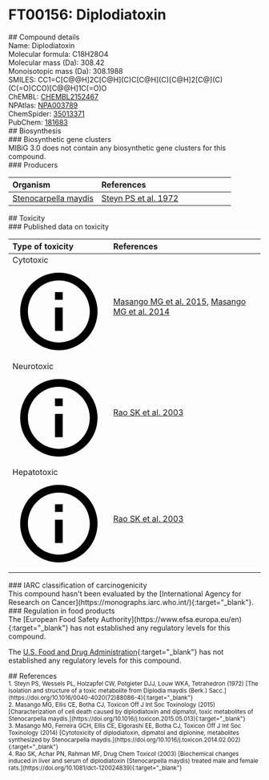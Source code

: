 
# FT00156: Diplodiatoxin
<div class="molecule_image" style="float:left">
<img data-smiles= CC1=C[C@@H]2C[C@H](C)C[C@H](C)[C@H]2[C@](C)(C(=O)CCO)[C@@H]1C(=O)O data-smiles-options="{ 'width': 350, 'height': 350 }" />
</div>
## Compound details
<div style="overflow:hidden">
Name: Diplodiatoxin<br>
Molecular formula: C18H28O4<br>
Molecular mass (Da): 308.42<br>
Monoisotopic mass (Da): 308.1988<br>
<div class="break_all">
SMILES: CC1=C[C@@H]2C[C@H](C)C[C@H](C)[C@H]2[C@](C)(C(=O)CCO)[C@@H]1C(=O)O<br>
</div>
        ChEMBL: <a href=https://www.ebi.ac.uk/chembl/compound_report_card/CHEMBL2152467 target="_blank">CHEMBL2152467</a><br>
        NPAtlas: <a href=https://www.npatlas.org/explore/compounds/NPA003789 target="_blank">NPA003789</a><br>
        ChemSpider: <a href=https://www.chemspider.com/Chemical-Structure.35013371.html target="_blank">35013371</a><br>
        PubChem: <a href=https://pubchem.ncbi.nlm.nih.gov/compound/181683 target="_blank">181683</a><br>
</div>

<div markdown="block" class="section">
## Biosynthesis
<div markdown="block" class="subsection">
### Biosynthetic gene clusters
<div markdown="block" class="indented_block">
MIBiG 3.0 does not contain any biosynthetic gene clusters for this compound.
</div>
</div>

<div markdown="block" class="subsection">
### Producers
<table>
<thead>
<tr>
<th style="text-align: left;" role="columnheader" width="40%" data-sort-default>Organism</th>
<th style="text-align: left;" role="columnheader" width="60%">References</th>
</tr>
</thead>
        <tr>
        <td style="text-align: left;"><a href="https://www.ncbi.nlm.nih.gov/Taxonomy/Browser/wwwtax.cgi?mode=Info&id=238245" target="_blank">Stenocarpella maydis</a></td>
        <td style="text-align: left;"><a href="#REF00100">Steyn PS et al. 1972</a></td>
        </tr>
</table>
</div>
</div>

<div markdown="block" class="section">
## Toxicity
<div markdown="block" class="subsection">
### Published data on toxicity
<table>
<thead>
<tr>
<th style="text-align: left;" role="columnheader" width="40%" data-sort-default>Type of toxicity</th>
<th style="text-align: left;" role="columnheader" width="60%">References</th>
</tr>
</thead>
<tbody>
<tr>
<td style="text-align: left;">Cytotoxic <span class="twemoji" title="Toxic to cells"><svg xmlns="http://www.w3.org/2000/svg" viewBox="0 0 24 24"><path d="M11 9h2V7h-2m1 13c-4.41 0-8-3.59-8-8s3.59-8 8-8 8 3.59 8 8-3.59 8-8 8m0-18A10 10 0 0 0 2 12a10 10 0 0 0 10 10 10 10 0 0 0 10-10A10 10 0 0 0 12 2m-1 15h2v-6h-2v6Z"></path></svg></span></td>
<td style="text-align: left;"><a href="#REF00102">Masango MG et al. 2015</a>, <a href="#REF00101">Masango MG et al. 2014</a></td>
</tr>
<tr>
<td style="text-align: left;">Neurotoxic <span class="twemoji" title="Toxic to the central and/or peripheral nervous system"><svg xmlns="http://www.w3.org/2000/svg" viewBox="0 0 24 24"><path d="M11 9h2V7h-2m1 13c-4.41 0-8-3.59-8-8s3.59-8 8-8 8 3.59 8 8-3.59 8-8 8m0-18A10 10 0 0 0 2 12a10 10 0 0 0 10 10 10 10 0 0 0 10-10A10 10 0 0 0 12 2m-1 15h2v-6h-2v6Z"></path></svg></span></td>
<td style="text-align: left;"><a href="#REF00103">Rao SK et al. 2003</a></td>
</tr>
<tr>
<td style="text-align: left;">Hepatotoxic <span class="twemoji" title="Toxic to the liver"><svg xmlns="http://www.w3.org/2000/svg" viewBox="0 0 24 24"><path d="M11 9h2V7h-2m1 13c-4.41 0-8-3.59-8-8s3.59-8 8-8 8 3.59 8 8-3.59 8-8 8m0-18A10 10 0 0 0 2 12a10 10 0 0 0 10 10 10 10 0 0 0 10-10A10 10 0 0 0 12 2m-1 15h2v-6h-2v6Z"></path></svg></span></td>
<td style="text-align: left;"><a href="#REF00103">Rao SK et al. 2003</a></td>
</tr>
</tbody>
</table>
</div>

<div markdown="block" class="subsection">
### IARC classification of carcinogenicity
<div markdown="block" class="indented_block">
This compound hasn't been evaluated by the [International Agency for Research on Cancer](https://monographs.iarc.who.int/){:target="_blank"}.<br>
</div>
</div>

<div markdown="block" class="subsection">
### Regulation in food products
<div markdown="block" class="indented_block">
The [European Food Safety Authority](https://www.efsa.europa.eu/en){:target="_blank"} has not established any regulatory levels for this compound. <br>

The [U.S. Food and Drug Administration](https://www.fda.gov/){:target="_blank"} has not established any regulatory levels for this compound. <br>

</div>
</div>

</div>

<div markdown="block" class="section">
## References
<div markdown="block" style="font-size: smaller;">
<span id=REF00100>
1. Steyn PS, Wessels PL, Holzapfel CW, Potgieter DJJ, Louw WKA, Tetrahedron (1972) [The isolation and structure of a toxic metabolite from Diplodia maydis (Berk.) Sacc.](https://doi.org/10.1016/0040-4020(72)88086-4){:target="_blank"}<br>
</span>

<span id=REF00102>
2. Masango MG, Ellis CE, Botha CJ, Toxicon Off J Int Soc Toxinology (2015) [Characterization of cell death caused by diplodiatoxin and dipmatol, toxic metabolites of Stenocarpella maydis.](https://doi.org/10.1016/j.toxicon.2015.05.013){:target="_blank"}<br>
</span>

<span id=REF00101>
3. Masango MG, Ferreira GCH, Ellis CE, Elgorashi EE, Botha CJ, Toxicon Off J Int Soc Toxinology (2014) [Cytotoxicity of diplodiatoxin, dipmatol and diplonine, metabolites synthesized by Stenocarpella maydis.](https://doi.org/10.1016/j.toxicon.2014.02.002){:target="_blank"}<br>
</span>

<span id=REF00103>
4. Rao SK, Achar PN, Rahman MF, Drug Chem Toxicol (2003) [Biochemical changes induced in liver and serum of diplodiatoxin (Stenocarpella maydis) treated male and female rats.](https://doi.org/10.1081/dct-120024839){:target="_blank"}<br>
</span>

</div>
</div>

<script type="text/javascript" src="https://unpkg.com/smiles-drawer@2.0.1/dist/smiles-drawer.min.js"></script>
<script>
    SmiDrawer.apply();
</script>